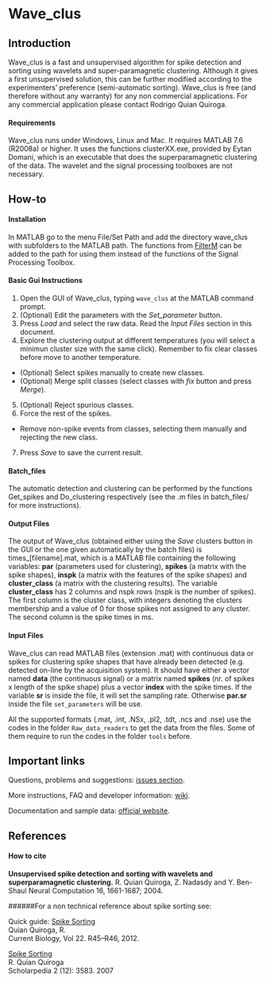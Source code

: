 Wave_clus
=========

Introduction
------------

Wave_clus is a fast and unsupervised algorithm for spike detection and sorting using wavelets and super-paramagnetic clustering. Although it gives a first unsupervised solution, this can be further modified according to
the experimenters’ preference (semi-automatic sorting). Wave_clus is free (and therefore without any warranty) for any non commercial applications. For any commercial application please contact Rodrigo Quian Quiroga.

#### Requirements
Wave_clus runs under Windows, Linux and Mac. It requires MATLAB 7.6 (R2008a) or higher. It uses the functions clusterXX.exe, provided by Eytan Domani, which is an executable that does the superparamagnetic clustering of the data. The wavelet and the signal processing toolboxes are not necessary.

How-to
------

#### Installation
In MATLAB go to the menu File/Set Path and add the directory wave\_clus with subfolders to the MATLAB path. The functions from [FilterM](http://www.mathworks.com/MATLABcentral/fileexchange/32261-filterm "FilterM") can be added to the path for using them instead of the functions of the Signal Processing Toolbox.


#### Basic Gui Instructions
1. Open the GUI of Wave_clus, typing `wave_clus` at the MATLAB command prompt. 
2. (Optional) Edit the parameters with the *Set\_parameter* button.
3. Press *Load* and select the raw data. Read the *Input Files* section in this document.
4. Explore the clustering output at different temperatures (you will select a minimun cluster size with the same click). Remember to fix clear classes before move to another temperature.
* (Optional) Select spikes manually to create new classes.
* (Optional) Merge split classes (select classes with *fix* button and press *Merge*).
5. (Optional) Reject spurious classes.
6. Force the rest of the spikes.
* Remove non-spike events from classes, selecting them manually and rejecting the new class.
7. Press *Save* to save the current result.

#### Batch_files
The automatic detection and clustering can be performed by the functions Get\_spikes and Do\_clustering respectively (see the .m files in batch_files/ for more instructions).


#### Output Files


The output of Wave_clus (obtained either using the *Save* clusters button in the GUI or the one given automatically by the batch files) is times_[filename].mat, which is a MATLAB file containing the following variables: **par** (parameters used for clustering), **spikes** (a matrix with the spike shapes), **inspk** (a matrix with the features of the spike shapes) and **cluster_class** (a matrix with the clustering results). The variable **cluster_class** has 2 columns and nspk rows (nspk is the number of spikes). The first column is the cluster class, with integers denoting the clusters membership and a value of 0 for those spikes not assigned to any cluster. The second column is the spike times in ms.

#### Input Files

Wave_clus can read MATLAB files (extension .mat) with continuous data or spikes for clustering spike shapes that have already been detected (e.g. detected on-line by the acquisition system). It should have either a vector named **data** (the continuous signal) or a matrix named **spikes** (nr. of spikes x length of the spike shape) plus a vector **index** with the spike times. If the variable **sr** is inside the file, it will set the sampling rate. Otherwise **par.sr** inside the file `set_parameters` will be use.

All the supported formats (.mat, .int, .NSx, .pl2, .tdt, .ncs and .nse) use the codes in the folder `Raw_data_readers` to get the data from the files. Some of them require to run the codes in the folder `tools` before.


Important links
---------------

Questions, problems and suggestions: [issues section](https://github.com/csn-le/wave_clus/issues "Issues").

More instructions, FAQ and developer information: [wiki](https://github.com/csn-le/wave_clus/wiki "Wiki").

Documentation and sample data: [official website](http://www2.le.ac.uk/centres/csn/research-2/spike-sorting "Official Website").


References
----------

#### How to cite

__Unsupervised spike detection and sorting with wavelets and superparamagnetic clustering.__
R. Quian Quiroga, Z. Nadasdy and Y. Ben-Shaul
Neural Computation 16, 1661-1687; 2004.


######For a non technical reference about spike sorting see:

Quick guide: [Spike Sorting](http://www2.le.ac.uk/departments/engineering/research/bioengineering/neuroengineering-lab/Publications/spike%20sorting%20quick%20guide.pdf "quick guide")<br/>
Quian Quiroga, R.<br/>
Current Biology, Vol 22. R45–R46, 2012.

[Spike Sorting](https://www.scholarpedia.org/article/Spike_sorting "spike sorting in Scholarpedia")<br/>
R. Quian Quiroga<br/>
Scholarpedia 2 (12): 3583. 2007


